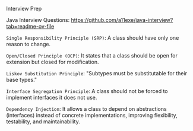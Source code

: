 Interview Prep

Java Interview Questions:
https://github.com/a11exe/java-interview?tab=readme-ov-file


`Single Responsibility Principle (SRP)`: A class should have only one reason to change.

`Open/Closed Principle (OCP)`: It states that a class should be open for extension but closed for modification. 

`Liskov Substitution Principle`: "Subtypes must be substitutable for their base types."

`Interface Segregation Principle`: A class should not be forced to implement interfaces it does not use.

`Dependency Injection`: It allows a class to depend on abstractions (interfaces) instead of concrete implementations, improving flexibility, testability, and maintainability.